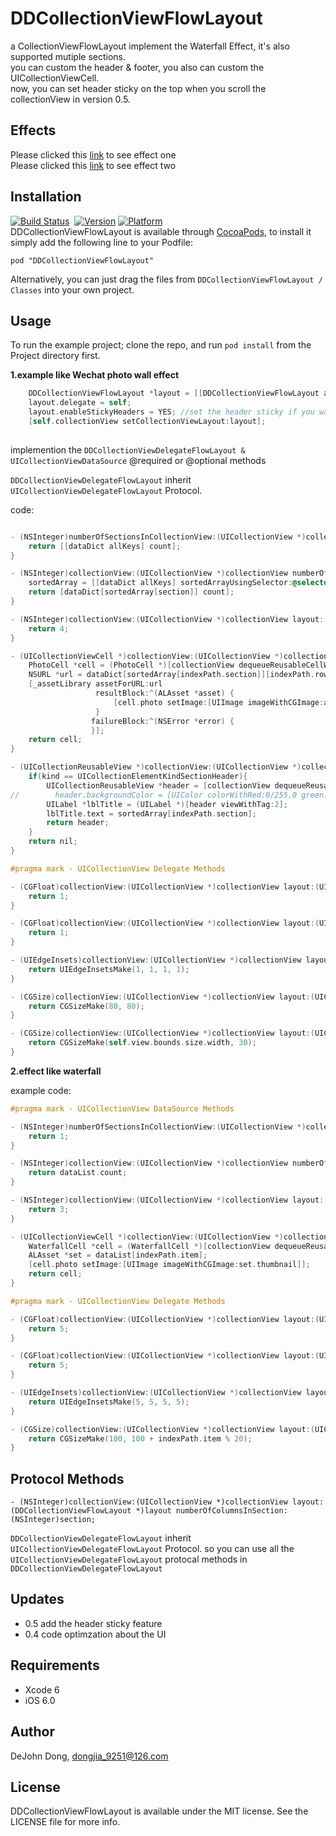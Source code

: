 # DDCollectionViewFlowLayout
a CollectionViewFlowLayout implement the Waterfall Effect, it's also supported mutiple sections.  
you can custom the header & footer, you also can custom the UICollectionViewCell.   
now, you can set header sticky on the top when you scroll the collectionView in version 0.5. 

## Effects
Please clicked this [link](http://ipa-download.qiniudn.com/effect1.gif) to see effect one    
Please clicked this [link](http://ipa-download.qiniudn.com/effect2.gif) to see effect two

## Installation

[![Build Status](https://travis-ci.org/openboy2012/DDCollectionViewFlowLayout.svg?branch=master)](https://travis-ci.org/openboy2012/DDCollectionViewFlowLayout)&nbsp;
[![Version](http://cocoapod-badges.herokuapp.com/v/DDCollectionViewFlowLayout/badge.png)](http://cocoadocs.org/docsets/DDCollectionViewFlowLayout/)&nbsp;[![Platform](http://cocoapod-badges.herokuapp.com/p/DDCollectionViewFlowLayout/badge.png)](http://cocoadocs.org/docsets/DDCollectionViewFlowLayout/)   
DDCollectionViewFlowLayout is available through [CocoaPods](http://cocoapods.org), to install
it simply add the following line to your Podfile:

    pod "DDCollectionViewFlowLayout"
Alternatively, you can just drag the files from `DDCollectionViewFlowLayout / Classes` into your own project. 

## Usage

To run the example project; clone the repo, and run `pod install` from the Project directory first.

**1.example like Wechat photo wall effect** 
```objective-c
    DDCollectionViewFlowLayout *layout = [[DDCollectionViewFlowLayout alloc] init];
    layout.delegate = self;
    layout.enableStickyHeaders = YES; //set the header sticky if you want
    [self.collectionView setCollectionViewLayout:layout];
    
```

implemention the `DDCollectionViewDelegateFlowLayout & UICollectionViewDataSource` @required or @optional methods

`DDCollectionViewDelegateFlowLayout` inherit `UICollectionViewDelegateFlowLayout` Protocol.

code:
```objective-c

- (NSInteger)numberOfSectionsInCollectionView:(UICollectionView *)collectionView {
    return [[dataDict allKeys] count];
}

- (NSInteger)collectionView:(UICollectionView *)collectionView numberOfItemsInSection:(NSInteger)section {
    sortedArray = [[dataDict allKeys] sortedArrayUsingSelector:@selector(compare:)];
    return [dataDict[sortedArray[section]] count];
}

- (NSInteger)collectionView:(UICollectionView *)collectionView layout:(DDCollectionViewFlowLayout *)layout numberOfColumnsInSection:(NSInteger)section{
    return 4;
}

- (UICollectionViewCell *)collectionView:(UICollectionView *)collectionView cellForItemAtIndexPath:(NSIndexPath *)indexPath {
    PhotoCell *cell = (PhotoCell *)[collectionView dequeueReusableCellWithReuseIdentifier:@"PhotoCell" forIndexPath:indexPath];
    NSURL *url = dataDict[sortedArray[indexPath.section]][indexPath.row];
    [_assetLibrary assetForURL:url
                   resultBlock:^(ALAsset *asset) {
                       [cell.photo setImage:[UIImage imageWithCGImage:asset.thumbnail]];
                   }
                  failureBlock:^(NSError *error) {
                  }];
    return cell;
}

- (UICollectionReusableView *)collectionView:(UICollectionView *)collectionView viewForSupplementaryElementOfKind:(NSString *)kind atIndexPath:(NSIndexPath *)indexPath{
    if(kind == UICollectionElementKindSectionHeader){
        UICollectionReusableView *header = [collectionView dequeueReusableSupplementaryViewOfKind:UICollectionElementKindSectionHeader withReuseIdentifier:@"header" forIndexPath:indexPath];
//        header.backgroundColor = [UIColor colorWithRed:0/255.0 green:0/255.0 blue:0/255.0 alpha:0.5f];
        UILabel *lblTitle = (UILabel *)[header viewWithTag:2];
        lblTitle.text = sortedArray[indexPath.section];
        return header;
    }
    return nil;
}

#pragma mark - UICollectionView Delegate Methods

- (CGFloat)collectionView:(UICollectionView *)collectionView layout:(UICollectionViewLayout *)collectionViewLayout minimumLineSpacingForSectionAtIndex:(NSInteger)section{
    return 1;
}

- (CGFloat)collectionView:(UICollectionView *)collectionView layout:(UICollectionViewLayout *)collectionViewLayout minimumInteritemSpacingForSectionAtIndex:(NSInteger)section{
    return 1;
}

- (UIEdgeInsets)collectionView:(UICollectionView *)collectionView layout:(UICollectionViewLayout *)collectionViewLayout insetForSectionAtIndex:(NSInteger)section{
    return UIEdgeInsetsMake(1, 1, 1, 1);
}

- (CGSize)collectionView:(UICollectionView *)collectionView layout:(UICollectionViewLayout *)collectionViewLayout sizeForItemAtIndexPath:(NSIndexPath *)indexPath{
    return CGSizeMake(80, 80);
}

- (CGSize)collectionView:(UICollectionView *)collectionView layout:(UICollectionViewLayout *)collectionViewLayout referenceSizeForHeaderInSection:(NSInteger)section{
    return CGSizeMake(self.view.bounds.size.width, 30);
}

```

**2.effect like waterfall**

example code:
```objective-c
#pragma mark - UICollectionView DataSource Methods

- (NSInteger)numberOfSectionsInCollectionView:(UICollectionView *)collectionView {
    return 1;
}

- (NSInteger)collectionView:(UICollectionView *)collectionView numberOfItemsInSection:(NSInteger)section {
    return dataList.count;
}

- (NSInteger)collectionView:(UICollectionView *)collectionView layout:(DDCollectionViewFlowLayout *)layout numberOfColumnsInSection:(NSInteger)section{
    return 3;
}

- (UICollectionViewCell *)collectionView:(UICollectionView *)collectionView cellForItemAtIndexPath:(NSIndexPath *)indexPath {
    WaterfallCell *cell = (WaterfallCell *)[collectionView dequeueReusableCellWithReuseIdentifier:@"PhotoCell" forIndexPath:indexPath];
    ALAsset *set = dataList[indexPath.item];
    [cell.photo setImage:[UIImage imageWithCGImage:set.thumbnail]];
    return cell;
}

#pragma mark - UICollectionView Delegate Methods

- (CGFloat)collectionView:(UICollectionView *)collectionView layout:(UICollectionViewLayout *)collectionViewLayout minimumLineSpacingForSectionAtIndex:(NSInteger)section{
    return 5;
}

- (CGFloat)collectionView:(UICollectionView *)collectionView layout:(UICollectionViewLayout *)collectionViewLayout minimumInteritemSpacingForSectionAtIndex:(NSInteger)section{
    return 5;
}

- (UIEdgeInsets)collectionView:(UICollectionView *)collectionView layout:(UICollectionViewLayout *)collectionViewLayout insetForSectionAtIndex:(NSInteger)section{
    return UIEdgeInsetsMake(5, 5, 5, 5);
}

- (CGSize)collectionView:(UICollectionView *)collectionView layout:(UICollectionViewLayout *)collectionViewLayout sizeForItemAtIndexPath:(NSIndexPath *)indexPath{
    return CGSizeMake(100, 100 + indexPath.item % 20);
}

```

## Protocol Methods

`- (NSInteger)collectionView:(UICollectionView *)collectionView layout:(DDCollectionViewFlowLayout *)layout numberOfColumnsInSection:(NSInteger)section;` 

`DDCollectionViewDelegateFlowLayout` inherit `UICollectionViewDelegateFlowLayout` Protocol. so you can use all the `UICollectionViewDelegateFlowLayout` protocal methods in `DDCollectionViewDelegateFlowLayout`

## Updates

* 0.5 add the header sticky feature
* 0.4 code optimzation about the UI

## Requirements

- Xcode 6
- iOS 6.0

## Author

DeJohn Dong, dongjia_9251@126.com

## License

DDCollectionViewFlowLayout is available under the MIT license. See the LICENSE file for more info.
